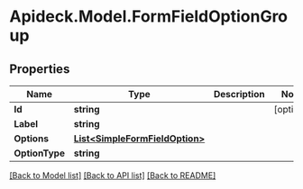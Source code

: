 # Apideck.Model.FormFieldOptionGroup

## Properties

Name | Type | Description | Notes
------------ | ------------- | ------------- | -------------
**Id** | **string** |  | [optional] 
**Label** | **string** |  | 
**Options** | [**List&lt;SimpleFormFieldOption&gt;**](SimpleFormFieldOption.md) |  | 
**OptionType** | **string** |  | 

[[Back to Model list]](../README.md#documentation-for-models) [[Back to API list]](../README.md#documentation-for-api-endpoints) [[Back to README]](../README.md)

